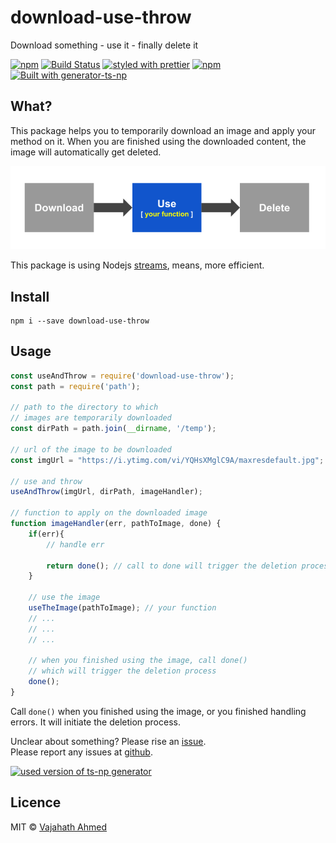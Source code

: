 # download-use-throw
Download something - use it - finally delete it

[![npm](https://img.shields.io/npm/v/download-use-throw.svg)](https://www.npmjs.com/package/download-use-throw)
[![Build Status](https://travis-ci.org/vajahath/download-use-throw.svg?branch=master)](https://travis-ci.org/vajahath/download-use-throw)
[![styled with prettier](https://img.shields.io/badge/code_style-prettier-ff69b4.svg)](https://github.com/prettier/prettier)
[![npm](https://img.shields.io/npm/dt/download-use-throw.svg)]()
[![Built with generator-ts-np](https://img.shields.io/badge/scaffolding-ts_np-2699ad.svg)](https://github.com/vajahath/generator-ts-np)

## What?
This package helps you to temporarily download an image and apply your method on it. When you are finished using the downloaded content, the image will automatically get deleted.

![](media/logo.png)

This package is using Nodejs [streams](https://nodejs.org/api/stream.html), means, more efficient.

## Install
```
npm i --save download-use-throw
```
## Usage
```js
const useAndThrow = require('download-use-throw');
const path = require('path');

// path to the directory to which
// images are temporarily downloaded
const dirPath = path.join(__dirname, '/temp');

// url of the image to be downloaded
const imgUrl = "https://i.ytimg.com/vi/YQHsXMglC9A/maxresdefault.jpg";

// use and throw
useAndThrow(imgUrl, dirPath, imageHandler);

// function to apply on the downloaded image
function imageHandler(err, pathToImage, done) {
    if(err){
        // handle err

        return done(); // call to done will trigger the deletion process.
    }

    // use the image
    useTheImage(pathToImage); // your function
    // ...
    // ...
    // ...

    // when you finished using the image, call done()
    // which will trigger the deletion process
    done();
}

```
Call `done()` when you finished using the image, or you finished handling errors. It will initiate the deletion process.

Unclear about something? Please rise an [issue](https://github.com/vajahath/download-use-throw/issues).<br>
Please report any issues at [github](https://github.com/vajahath/download-use-throw).

[![used version of ts-np generator](https://img.shields.io/badge/ts--np-v0.0.23-a5a5a5.svg?style=flat-square)](https://github.com/vajahath/generator-ts-np)

## Licence
MIT &copy; [Vajahath Ahmed](https://twitter.com/vajahath7)
